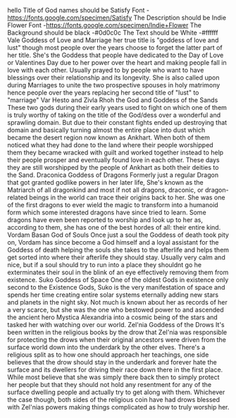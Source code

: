 hello
Title of God names should be Satisfy Font -https://fonts.google.com/specimen/Satisfy
The Description should be Indie Flower Font -https://fonts.google.com/specimen/Indie+Flower
The Background should be black -#0d0c0c
The Text should be White -#ffffff
Vale Goddess of Love and Marriage
her true title is "goddess of love and lust" though most people over the years choose to forget the latter part of her title. She's the Goddess that people have dedicated to the Day of Love or Valentines Day due to her power over the heart and making people fall in love with each other. Usually prayed to by people who want to have blessings over their relationship and its longevity. She is also called upon during Marriages to unite the two prospective spouses in holy matrimony hence people over the years replacing her second title of "lust" to "marriage"
Var Hesto and Zivla Rhoh the God and Goddess of the Sands
These two gods during their early years used to fight on which one of them is truly worthy of taking on the title of the God/dess over a wonderful and sprawling domain. But due to their constant fights ended up destroying that domain and basically turning almost the entire place into dust which became the desert region now known as Ankhart. When both of them noticed what they had done to the land where their people worshipped them they became wracked with guilt and worked together instead to help their people prosper and eventually found love in each other. These days they are still worshipped by the people of Ankhart as both their deities to the Sand.
Draconica Goddess of Dragons
Formerly just a regular Dragon that got granted godlike powers in her later life, She's known as the Matriarch of all dragonkind and most if not all dragons, draconic, or dragon-related beings in the world can trace their origins back to her. She was one of the first dragons to ever wield the magic to transform into a humanoid form which some interested dragons have since tried to learn. Some dragons have even been reported to worship and look up to her as, according to them, she has one of the best hordes of all: their entire kind.
Vordam Basan God of Souls
Once just a soul the Goddess of death took pity on, Vordam has since become a God himself and a loyal assistant for the Goddess of death helping the souls she takes to the afterlife and helps them get sorted into where their afterlife they should stay. Usually very calm and nice, but if a soul should try to run into a place they shouldnt go he exterminates their soul in the blink of an eye effectively removing them from existence.
Suko Goddess of Space
One of the oldest Gods in existence only second to the Existence Gods, Suko is the very manifestation of space and spends her time creating entire solar systems eternally adding new stars and planets in the night sky. Not much is known about her as records of her a very scarce, but she was the one who bestowed power to and ascended the ancient hero Mystica Alexandria into a cosmic being of the stars and tasked her with watching over our world.
Zel'nia Goddess of the Drows
It's been written in the religious books by the drow that Zel'nia was responsible for protecting the drows when their original ancestors were driven from the surface world down into the underdark by the other elves. There's a religious split as to how one should approach her teachings, one side believes that the drow should stay in the underdark and forever hate the surface and its dwellers for driving their race down there in the first place. While most believe that she was simply there back then to simply protect her people but that they should not hold any resentment for any of the surface dwelling people and actually try to get along with them. Whichever the case though, both sides of the religious coin have had drows blessed with Zel'nias powers making things complicated as how to truly worship her.